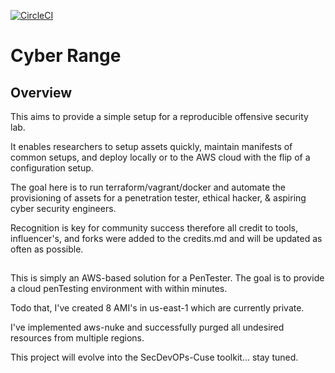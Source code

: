 [![CircleCI](https://circleci.com/gh/cappetta/CyberRange.svg?style=svg)](https://circleci.com/gh/cappetta/CyberRange)
# Cyber Range
## Overview
This aims to provide a simple setup for a reproducible offensive security lab.

It enables researchers to setup assets quickly, maintain manifests of common
setups, and deploy locally or to the AWS cloud with the flip of a configuration
setup.

The goal here is to run terraform/vagrant/docker and automate the
provisioning of assets for a penetration tester, ethical hacker, &
aspiring cyber security engineers.

Recognition is key for community success therefore all credit to tools,
influencer's, and forks were added to the credits.md and will be updated 
as often as possible.

##
This is simply an AWS-based solution for a PenTester.  The goal is to
provide a cloud penTesting environment with within minutes.

Todo that, I've created 8 AMI's in us-east-1 which are currently private.

I've implemented aws-nuke and successfully purged all undesired resources from multiple regions.

This project will evolve into the SecDevOPs-Cuse toolkit... stay tuned.

